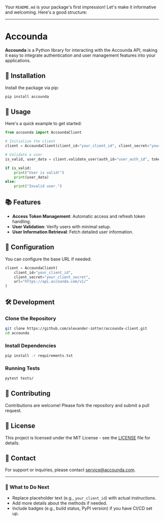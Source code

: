 Your `README.md` is your package's first impression! Let's make it informative and welcoming. Here's a good structure:

---

# Accounda

**Accounda** is a Python library for interacting with the Accounda API, making it easy to integrate authentication and user management features into your applications.

## 🚀 Installation

Install the package via pip:

```bash
pip install accounda
```

## 📖 Usage

Here's a quick example to get started:

```python
from accounda import AccoundaClient

# Initialize the client
client = AccoundaClient(client_id="your_client_id", client_secret="your_client_secret")

# Validate a user
is_valid, user_data = client.validate_user(auth_id="user_auth_id", token="user_token")

if is_valid:
    print("User is valid!")
    print(user_data)
else:
    print("Invalid user.")
```

## 📚 Features

- **Access Token Management**: Automatic access and refresh token handling.
- **User Validation**: Verify users with minimal setup.
- **User Information Retrieval**: Fetch detailed user information.

## 🔧 Configuration

You can configure the base URL if needed:

```python
client = AccoundaClient(
    client_id="your_client_id",
    client_secret="your_client_secret",
    url="https://api.accounda.com/v1/"
)
```

## 🛠️ Development

### Clone the Repository
```bash
git clone https://github.com/alexander-zotter/accounda-client.git
cd accounda
```

### Install Dependencies
```bash
pip install -r requirements.txt
```

### Running Tests
```bash
pytest tests/
```

## 🤝 Contributing

Contributions are welcome! Please fork the repository and submit a pull request.

## 📄 License

This project is licensed under the MIT License - see the [LICENSE](LICENSE) file for details.

## 📧 Contact

For support or inquiries, please contact [service@accounda.com](mailto:service@accounda.com).

---

### 🔹 **What to Do Next**
- Replace placeholder text (e.g., `your_client_id`) with actual instructions.
- Add more details about the methods if needed.
- Include badges (e.g., build status, PyPI version) if you have CI/CD set up.
